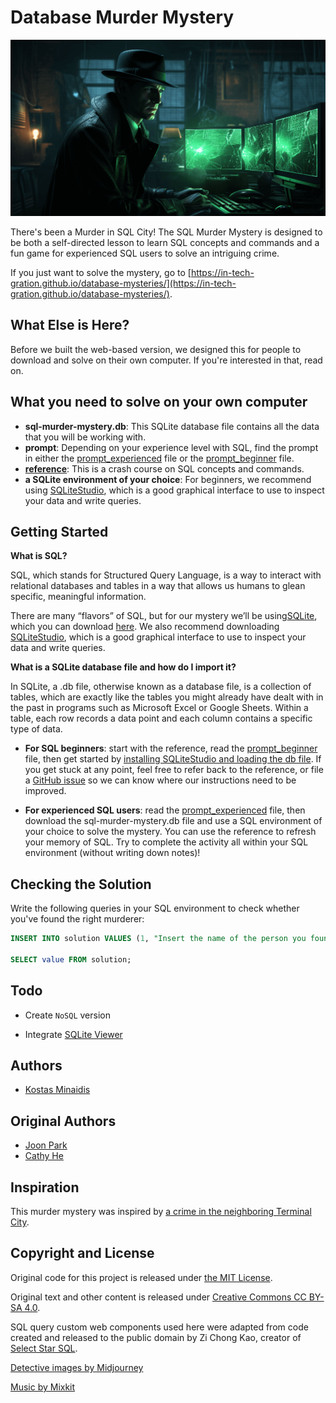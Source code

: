 # Database Murder Mystery

  [![Illustration of a detective looking at evidence](img/detective.png)](https://in-tech-gration.github.io/database-mysteries/)

  There's been a Murder in SQL City! The SQL Murder Mystery is designed to be both a self-directed lesson to learn SQL concepts and commands and a fun game for experienced SQL users to solve an intriguing crime.

  If you just want to solve the mystery, go to [https://in-tech-gration.github.io/database-mysteries/](https://in-tech-gration.github.io/database-mysteries/).  

## What Else is Here?

  Before we built the web-based version, we designed this for people to download and solve on their own computer. If you're interested in that, read on.

## What you need to solve on your own computer

  * **sql-murder-mystery.db**: This SQLite database file contains all the data that you will be working with.
  * **prompt**: Depending on your experience level with SQL, find the prompt in either the [prompt_experienced](https://github.com/NUKnightLab/sql-mysteries/blob/master/prompt_experienced.pdf) file or the [prompt_beginner](https://github.com/NUKnightLab/sql-mysteries/blob/master/prompt_beginner.pdf) file.
  * **[reference](https://github.com/NUKnightLab/sql-mysteries/blob/master/reference.pdf)**: This is a crash course on SQL concepts and commands.
  * **a SQLite environment of your choice**: For beginners, we recommend using [SQLiteStudio](https://sqlitestudio.pl/), which is a good graphical interface to use to inspect your data and write queries.

## Getting Started

  **What is SQL?**   

  SQL, which stands for Structured Query Language, is a way to interact with relational databases and tables in a way that allows us humans to glean specific, meaningful information.  
 
  There are many “flavors” of SQL, but for our mystery we’ll be using ​[SQLite​](https://www.sqlite.org/index.html), which you can download [​here​](https://www.sqlite.org/download.html). We also recommend downloading [​SQLiteStudio​](https://sqlitestudio.pl/), which is a good graphical interface to use to inspect your data and write queries. 
 
  **What is a SQLite database file and how do I import it?** 
 
  In SQLite, a .db file, otherwise known as a database file, is a collection of tables, which are exactly like the tables you might already have dealt with in the past in programs such as Microsoft Excel or Google Sheets. Within a table, each row records a data point and each column contains a specific type of data.

  * **For SQL beginners**: start with the reference, read the [prompt_beginner](https://github.com/NUKnightLab/sql-mysteries/blob/master/prompt_beginner.pdf) file, then get started by [installing SQLiteStudio and loading the db file](https://github.com/NUKnightLab/sql-mysteries/blob/master/sqlite_studio.pdf). If you get stuck at any point, feel free to refer back to the reference, or file a [GitHub issue](https://github.com/NUKnightLab/sql-mysteries/issues) so we can know where our instructions need to be improved.

  * **For experienced SQL users**: read the [prompt_experienced](https://github.com/NUKnightLab/sql-mysteries/blob/master/prompt_experienced.pdf) file, then download the sql-murder-mystery.db file and use a SQL environment of your choice to solve the mystery. You can use the reference to refresh your memory of SQL. Try to complete the activity all within your SQL environment (without writing down notes)!

## Checking the Solution

  Write the following queries in your SQL environment to check whether you've found the right murderer:

  ```SQL
  INSERT INTO solution VALUES (1, "Insert the name of the person you found here");

  SELECT value FROM solution;
  ```

## Todo

  - Create `NoSQL` version

  - Integrate [SQLite Viewer](https://github.com/in-tech-gration/sqlite-viewer)

## Authors

  * [Kostas Minaidis](https://github.com/kostasx)

## Original Authors

  * [Joon Park](https://twitter.com/JoonParkMusic)
  * [Cathy He](https://twitter.com/Cathy_MeiyingHe)

## Inspiration

  This murder mystery was inspired by [a crime in the neighboring Terminal City](https://github.com/veltman/clmystery "command-line murder mystery").

## Copyright and License

  Original code for this project is released under [the MIT License](https://github.com/NUKnightLab/sql-mysteries/blob/master/LICENSE). 

  Original text and other content is released under [Creative Commons CC BY-SA 4.0](https://creativecommons.org/licenses/by-sa/4.0/). 

  SQL query custom web components used here were adapted from code created and released to the public domain by Zi Chong Kao, creator of [Select Star SQL](https://selectstarsql.com/).

  [Detective images by Midjourney](https://www.midjourney.com)

  [Music by Mixkit](https://mixkit.co/)
